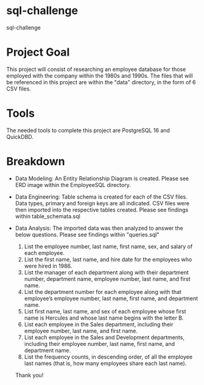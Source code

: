 # sql-challenge
sql-challenge

# Project Goal
This project will consist of researching an employee database for those employed with the company within the 1980s and 1990s. The files that will be referenced in this project are within the "data" directory, in the form of 6 CSV files. 

# Tools
The needed tools to complete this project are PostgreSQL 16 and QuickDBD. 

# Breakdown

- Data Modeling: An Entity Relationship Diagram is created. Please see ERD image within the EmployeeSQL directory. 
- Data Engineering: Table schema is created for each of the CSV files. Data types, primary and foreign keys are all indicated. CSV files were then imported into the respective tables created. Please see findings within table_schemata.sql
- Data Analysis: The imported data was then analyzed to answer the below questions. Please see findings within "queries.sql"
  1. List the employee number, last name, first name, sex, and salary of each employee.
  2. List the first name, last name, and hire date for the employees who were hired in 1986.
  3. List the manager of each department along with their department number, department name, employee number, last name, and first name.
  4. List the department number for each employee along with that employee’s employee number, last name, first name, and department name.
  5. List first name, last name, and sex of each employee whose first name is Hercules and whose last name begins with the letter B.
  6. List each employee in the Sales department, including their employee number, last name, and first name.
  7. List each employee in the Sales and Development departments, including their employee number, last name, first name, and department name.
  8. List the frequency counts, in descending order, of all the employee last names (that is, how many employees share each last name).

  Thank you!
